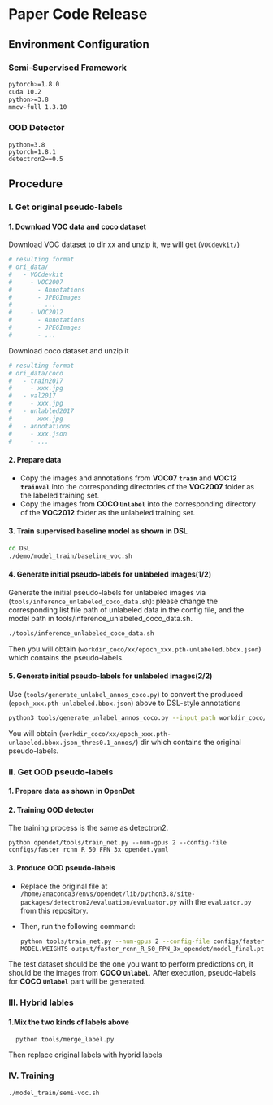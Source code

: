 # Paper Code Release

## Environment Configuration

### Semi-Supervised Framework

```bash
pytorch>=1.8.0
cuda 10.2
python>=3.8
mmcv-full 1.3.10
```

### OOD Detector

```
python=3.8
pytorch=1.8.1
detectron2==0.5
```

## Procedure

### I. Get original pseudo-labels

#### 1. Download VOC data and coco dataset
Download VOC dataset to dir xx and unzip it, we will get (`VOCdevkit/`)
```bash
# resulting format
# ori_data/
#   - VOCdevkit
#     - VOC2007
#       - Annotations
#       - JPEGImages
#       - ...
#     - VOC2012
#       - Annotations
#       - JPEGImages
#       - ...
```
Download coco dataset and unzip it

```bash
# resulting format
# ori_data/coco
#   - train2017
#     - xxx.jpg
#   - val2017
#     - xxx.jpg
#   - unlabled2017
#     - xxx.jpg
#   - annotations
#     - xxx.json
#     - ...
```

#### 2. Prepare data

- Copy the images and annotations from **VOC07 `train`** and **VOC12 `trainval`** into the corresponding directories of the **VOC2007** folder as the labeled training set.  
- Copy the images from **COCO `Unlabel`** into the corresponding directory of the **VOC2012** folder as the unlabeled training set.


#### 3. Train supervised baseline model as shown in DSL
```bash
cd DSL
./demo/model_train/baseline_voc.sh
```
#### 4. Generate initial pseudo-labels for unlabeled images(1/2)
Generate the initial pseudo-labels for unlabeled images via (`tools/inference_unlabeled_coco_data.sh`): please change the corresponding list file path of unlabeled data in the config file, and the model path in tools/inference_unlabeled_coco_data.sh.
```bash
./tools/inference_unlabeled_coco_data.sh
```

Then you will obtain (`workdir_coco/xx/epoch_xxx.pth-unlabeled.bbox.json`) which contains the pseudo-labels.

#### 5. Generate initial pseudo-labels for unlabeled images(2/2)
Use (`tools/generate_unlabel_annos_coco.py`) to convert the produced (`epoch_xxx.pth-unlabeled.bbox.json`) above to DSL-style annotations
```bash
python3 tools/generate_unlabel_annos_coco.py --input_path workdir_coco/xx/epoch_xxx.pth-unlabeled.bbox.json --input_list data_list/coco_semi/semi_supervised/instances_train2017.${seed}@${percent}-unlabeled.json --cat_info ${project_root_dir}/data/semicoco/mmdet_category_info.json --thres 0.1      
```

You will obtain (`workdir_coco/xx/epoch_xxx.pth-unlabeled.bbox.json_thres0.1_annos/`) dir which contains the original pseudo-labels.

### II. Get OOD pseudo-labels

#### 1. Prepare data as shown in OpenDet

#### 2. Training OOD detector

The training process is the same as detectron2.
```
python opendet/tools/train_net.py --num-gpus 2 --config-file configs/faster_rcnn_R_50_FPN_3x_opendet.yaml
```

#### 3. Produce OOD pseudo-labels

- Replace the original file at `/home/anaconda3/envs/opendet/lib/python3.8/site-packages/detectron2/evaluation/evaluator.py` with the `evaluator.py` from this repository.

- Then, run the following command:

  ```bash
  python tools/train_net.py --num-gpus 2 --config-file configs/faster_rcnn_R_50_FPN_3x_opendet.yaml \
  MODEL.WEIGHTS output/faster_rcnn_R_50_FPN_3x_opendet/model_final.pth
   ```
The test dataset should be the one you want to perform predictions on, it should be the images from **COCO `Unlabel`**. After execution, pseudo-labels for **COCO `Unlabel`** part will be generated.

### III. Hybrid lables

#### 1.Mix the two kinds of labels above

```bash
  python tools/merge_label.py
```

Then replace original labels with hybrid labels

### IV. Training

```bash
./model_train/semi-voc.sh
```


